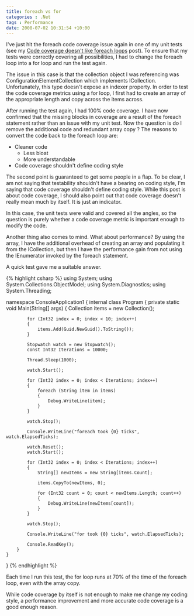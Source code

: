 ```yaml
---
title: foreach vs for
categories : .Net
tags : Performance
date: 2008-07-02 10:31:54 +10:00
---
```


I've just hit the foreach code coverage issue again in one of my unit tests (see my [Code coverage doesn't like foreach loops][0] post). To ensure that my tests were correctly covering all possibilities, I had to change the foreach loop into a for loop and run the test again. 

The issue in this case is that the collection object I was referencing was ConfigurationElementCollection which implements ICollection. Unfortunately, this type doesn't expose an indexer property. In order to test the code coverage metrics using a for loop, I first had to create an array of the appropriate length and copy across the items across.

After running the test again, I had 100% code coverage. I have now confirmed that the missing blocks in coverage are a result of the foreach statement rather than an issue with my unit test. Now the question is do I remove the additional code and redundant array copy ? The reasons to convert the code back to the foreach loop are:

* Cleaner code 
  * Less bloat
  * More understandable
* Code coverage shouldn't define coding style

The second point is guaranteed to get some people in a flap. To be clear, I am not saying that testability shouldn't have a bearing on coding style, I'm saying that code coverage shouldn't define coding style. While this post is about code coverage, I should also point out that code coverage doesn't really mean much by itself. It is just an indicator.

In this case, the unit tests were valid and covered all the angles, so the question is purely whether a code coverage metric is important enough to modify the code. 

Another thing also comes to mind. What about performance? By using the array, I have the additional overhead of creating an array and populating it from the ICollection, but then I have the performance gain from not using the IEnumerator invoked by the foreach statement.

A quick test gave me a suitable answer.

{% highlight csharp %}
using System;
using System.Collections.ObjectModel;
using System.Diagnostics;
using System.Threading;
     
namespace ConsoleApplication1
{
    internal class Program
    {
        private static void Main(String[] args)
        {
            Collection<String> items = new Collection<String>();
     
            for (Int32 index = 0; index < 10; index++)
            {
                items.Add(Guid.NewGuid().ToString());
            }
     
            Stopwatch watch = new Stopwatch();
            const Int32 Iterations = 10000;
     
            Thread.Sleep(1000);
     
            watch.Start();
     
            for (Int32 index = 0; index < Iterations; index++)
            {
                foreach (String item in items)
                {
                    Debug.WriteLine(item);
                }
            }
     
            watch.Stop();
     
            Console.WriteLine("foreach took {0} ticks", watch.ElapsedTicks);
     
            watch.Reset();
            watch.Start();
     
            for (Int32 index = 0; index < Iterations; index++)
            {
                String[] newItems = new String[items.Count];
     
                items.CopyTo(newItems, 0);
     
                for (Int32 count = 0; count < newItems.Length; count++)
                {
                    Debug.WriteLine(newItems[count]);
                }
            }
     
            watch.Stop();
     
            Console.WriteLine("for took {0} ticks", watch.ElapsedTicks);
     
            Console.ReadKey();
        }
    }
}
{% endhighlight %}

Each time I run this test, the for loop runs at 70% of the time of the foreach loop, even with the array copy.

While code coverage by itself is not enough to make me change my coding style, a performance improvement and more accurate code coverage is a good enough reason.

[0]: /2008/04/04/code-coverage-doesn-t-like-foreach-loops/
